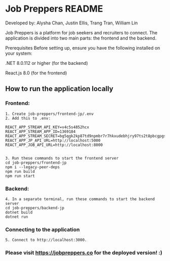 # Job Preppers README

Developed by:
Alysha Chan,
Justin Ellis,
Trang Tran,
William Lin


Job Preppers is a platform for job seekers and recruiters to connect. The application is divided into two main parts: the frontend and the backend.

Prerequisites
Before setting up, ensure you have the following installed on your system:

.NET 8.0.112 or higher (for the backend)

React.js 8.0 (for the frontend)

## How to run the application locally
### Frontend:
```
1. Create job-preppers/frontend-jp/.env
2. Add this to .env:

REACT_APP_STREAM_API_KEY=v4c5s4852hcx
REACT_APP_STREAM_APP_ID=1369184
REACT_APP_STREAM_SECRET=bg5qgk2kp87td9npmbr7r7hkxudebhjry97ts2t8pbcgpgsrcfkbjsbf5q7y7zgr
REACT_APP_JP_API_URL=http://localhost:5000
REACT_APP_JOB_API_URL=http://localhost:8000


3. Run these commands to start the frontend server
cd job-preppers/frontend-jp
npm i --legacy-peer-deps
npm run build
npm run start
```

### Backend:
```
4. In a separate terminal, run these commands to start the backend server
cd job-preppers/backend-jp
dotnet build
dotnet run
```

### Connecting to the application

```
5. Connect to http://localhost:3000.
```

### Please visit https://jobpreppers.co for the deployed version! :)

